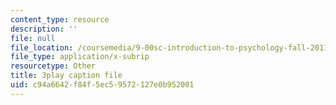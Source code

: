 ```yaml
---
content_type: resource
description: ''
file: null
file_location: /coursemedia/9-00sc-introduction-to-psychology-fall-2011/c94a6642f84f5ec59572127e0b952001_t73rjeOj0eY.vtt
file_type: application/x-subrip
resourcetype: Other
title: 3play caption file
uid: c94a6642-f84f-5ec5-9572-127e0b952001
---
```

